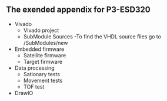 ## The exended appendix for P3-ESD320


- Vivado
    - Vivado project
    - SubModule Sources
        -To find the VHDL source files go to /SubModules/new
- Embedded firmware
    - Satellite firmware
    - Target firmware
- Data processing
    - Sationary tests
    - Movement tests
    - TOF test
- DrawIO 
